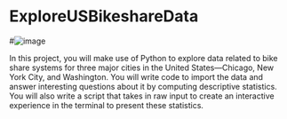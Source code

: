 # ExploreUSBikeshareData  
#![image](https://user-images.githubusercontent.com/112290483/217508394-2aa73c81-4e20-4d71-a3d0-ed65d4546234.png)

In this project, you will make use of Python to explore data related to bike share systems for three major cities in the United States—Chicago, New York City, and Washington. You will write code to import the data and answer interesting questions about it by computing descriptive statistics. You will also write a script that takes in raw input to create an interactive experience in the terminal to present these statistics.
